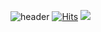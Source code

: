 ![header](https://capsule-render.vercel.app/api?type=waving&&color=gradient&height=300&section=header&text=WELCOME%20&fontSize=90&desc=HoonJae%20GitHub%20Profile%20&fontAlign=70&descAlign=83&descAlignY=65&animation=fadeIn)
[![Hits](https://hits.seeyoufarm.com/api/count/incr/badge.svg?url=https%3A%2F%2Fgithub.com%2Frlagnswo0505%2Frlagnswo0505&count_bg=%2371AA46&title_bg=%23555555&icon=&icon_color=%23FFC73E&title=hits&edge_flat=false)](https://hits.seeyoufarm.com)
<img src="https://img.shields.io/badge/HTML-#E34F26?style=for-the-badge&logo=HTML5&logoColor=white">
<!--
**rlagnswo0505/rlagnswo0505** is a ✨ _special_ ✨ repository because its `README.md` (this file) appears on your GitHub profile.

Here are some ideas to get you started:

- 🔭 I’m currently working on ...
- 🌱 I’m currently learning ...
- 👯 I’m looking to collaborate on ...
- 🤔 I’m looking for help with ...
- 💬 Ask me about ...
- 📫 How to reach me: ...
- 😄 Pronouns: ...
- ⚡ Fun fact: ...
-->
